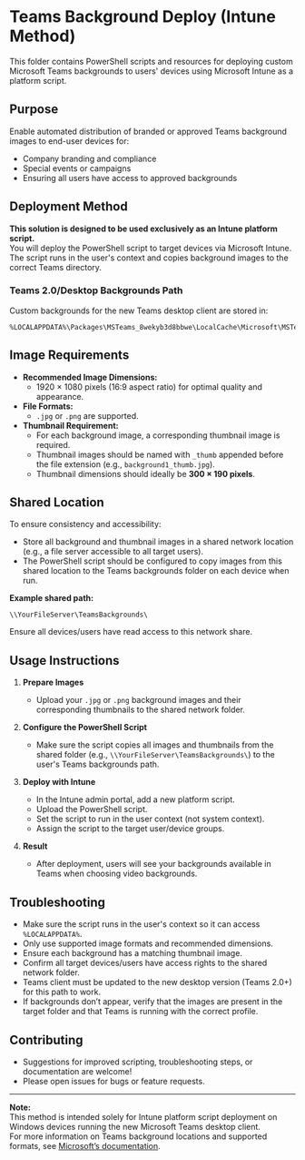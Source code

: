 # Teams Background Deploy (Intune Method)

This folder contains PowerShell scripts and resources for deploying custom Microsoft Teams backgrounds to users' devices using Microsoft Intune as a platform script.

## Purpose

Enable automated distribution of branded or approved Teams background images to end-user devices for:
- Company branding and compliance
- Special events or campaigns
- Ensuring all users have access to approved backgrounds

## Deployment Method

**This solution is designed to be used exclusively as an Intune platform script.**  
You will deploy the PowerShell script to target devices via Microsoft Intune. The script runs in the user's context and copies background images to the correct Teams directory.

### Teams 2.0/Desktop Backgrounds Path

Custom backgrounds for the new Teams desktop client are stored in:
```
%LOCALAPPDATA%\Packages\MSTeams_8wekyb3d8bbwe\LocalCache\Microsoft\MSTeams\Backgrounds\Uploads
```

## Image Requirements

- **Recommended Image Dimensions:**  
  - 1920 × 1080 pixels (16:9 aspect ratio) for optimal quality and appearance.
- **File Formats:**  
  - `.jpg` or `.png` are supported.
- **Thumbnail Requirement:**  
  - For each background image, a corresponding thumbnail image is required.  
  - Thumbnail images should be named with `_thumb` appended before the file extension (e.g., `background1_thumb.jpg`).
  - Thumbnail dimensions should ideally be **300 × 190 pixels**.

## Shared Location

To ensure consistency and accessibility:
- Store all background and thumbnail images in a shared network location (e.g., a file server accessible to all target users).
- The PowerShell script should be configured to copy images from this shared location to the Teams backgrounds folder on each device when run.

**Example shared path:**  
```
\\YourFileServer\TeamsBackgrounds\
```
Ensure all devices/users have read access to this network share.

## Usage Instructions

1. **Prepare Images**
   - Upload your `.jpg` or `.png` background images and their corresponding thumbnails to the shared network folder.

2. **Configure the PowerShell Script**
   - Make sure the script copies all images and thumbnails from the shared folder (e.g., `\\YourFileServer\TeamsBackgrounds\`) to the user's Teams backgrounds path.

3. **Deploy with Intune**
   - In the Intune admin portal, add a new platform script.
   - Upload the PowerShell script.
   - Set the script to run in the user context (not system context).
   - Assign the script to the target user/device groups.

4. **Result**
   - After deployment, users will see your backgrounds available in Teams when choosing video backgrounds.

## Troubleshooting

- Make sure the script runs in the user's context so it can access `%LOCALAPPDATA%`.
- Only use supported image formats and recommended dimensions.
- Ensure each background has a matching thumbnail image.
- Confirm all target devices/users have access rights to the shared network folder.
- Teams client must be updated to the new desktop version (Teams 2.0+) for this path to work.
- If backgrounds don’t appear, verify that the images are present in the target folder and that Teams is running with the correct profile.

## Contributing

- Suggestions for improved scripting, troubleshooting steps, or documentation are welcome!
- Please open issues for bugs or feature requests.

---

**Note:**  
This method is intended solely for Intune platform script deployment on Windows devices running the new Microsoft Teams desktop client.  
For more information on Teams background locations and supported formats, see [Microsoft’s documentation](https://learn.microsoft.com/en-us/microsoftteams/hardware-requirements-for-the-teams-app).
